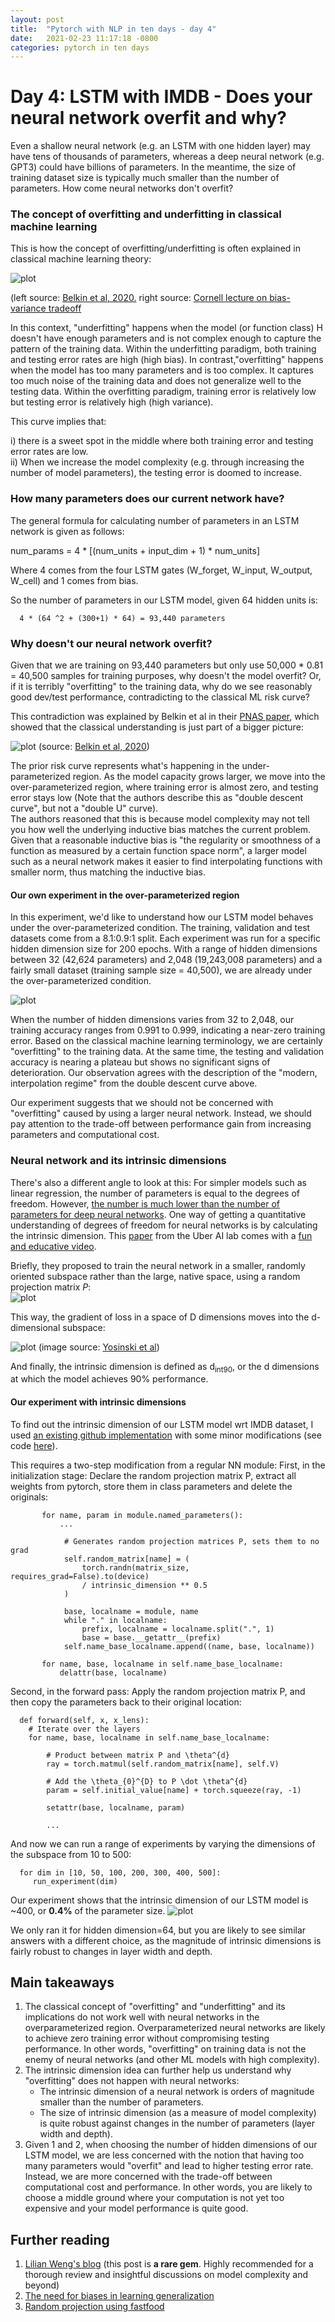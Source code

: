 ```yaml
---
layout: post
title:  "Pytorch with NLP in ten days - day 4"
date:   2021-02-23 11:17:18 -0800
categories: pytorch in ten days
---
```

# Day 4: LSTM with IMDB - Does your neural network overfit and why?   

Even a shallow neural network (e.g. an LSTM with one hidden layer) may have tens of thousands of parameters, whereas a 
deep neural network (e.g. GPT3) could have billions of parameters. In the meantime, the size of training dataset size is 
typically much smaller than the number of parameters. How come neural networks don't overfit?  

### The concept of overfitting and underfitting in classical machine learning 
This is how the concept of overfitting/underfitting is often explained in classical machine learning theory: 

![plot](./figures/bias_variance_curve_combined.png)    

(left source: [Belkin et al, 2020.](https://www.pnas.org/content/116/32/15849.short) right source: [Cornell lecture on bias-variance tradeoff](https://www.cs.cornell.edu/courses/cs4780/2018fa/lectures/lecturenote12.html) 

In this context, "underfitting" happens when the model (or function class) H doesn't have enough parameters and is not complex enough to capture the pattern of the training data. 
Within the underfitting paradigm, both training and testing error rates are high (high bias). In contrast,"overfitting" happens when the model has too many parameters and is too complex. 
It captures too much noise of the training data and does not generalize well to the testing data. Within the overfitting paradigm, training error is relatively low but testing error is relatively high (high variance). 

This curve implies that: 

i) there is a sweet spot in the middle where both training error and testing error rates are low.  
ii) When we increase the model complexity (e.g. through increasing the number of model parameters), the testing error is doomed to increase. 

### How many parameters does our current network have?   
   The general formula for calculating number of parameters in an LSTM network is given as follows:

   num_params = 4 * [(num_units + input_dim + 1) * num_units]
   
   Where 4 comes from the four LSTM gates (W_forget, W_input, W_output, W_cell) and 1 comes from bias. 

   So the number of parameters in our LSTM model, given 64 hidden units is: 

      4 * (64 ^2 + (300+1) * 64) = 93,440 parameters

### Why doesn't our neural network overfit? 

   Given that we are training on 93,440 parameters but only use 50,000 * 0.81 = 40,500 samples for training purposes, why doesn't the model overfit? 
   Or, if it is terribly "overfitting" to the training data, why do we see reasonably good dev/test performance, contradicting to the classical ML risk curve? 

   This contradiction was explained by Belkin et al in their [PNAS paper](https://www.pnas.org/content/116/32/15849.short), which showed that the classical understanding is just 
   part of a bigger picture: 
   
   ![plot](https://github.com/rantsandruse/pytorch_lstm_04imdb/blob/main/figures/double_descent.png) 
   (source: [Belkin et al, 2020](https://www.pnas.org/content/116/32/15849.short))   
   
   The prior risk curve represents what's happening in the under-parameterized region. As the model capacity grows larger, 
   we move into the over-parameterized region, where training error is almost zero, and testing error stays low (Note that 
   the authors describe this as "double descent curve", but not a "double U" curve).  
   The authors reasoned that this is because model complexity may not tell you how well the underlying inductive bias matches the current problem. 
   Given that a reasonable inductive bias is "the regularity or smoothness of a function as measured by a certain function space norm", a larger model 
   such as a neural network makes it easier to find interpolating functions with smaller norm, thus matching the inductive bias.

#### Our own experiment in the over-parameterized region 
In this experiment, we'd like to understand how our LSTM model behaves under the over-parameterized condition. The training, validation and test datasets 
come from a 8.1:0.9:1 split. Each experiment was run for a specific hidden dimension size for 200 epochs. With a range of hidden dimensions between 
32 (42,624 parameters) and 2,048 (19,243,008 parameters) and a fairly small dataset (training sample size = 40,500), we are already under the over-parameterized condition. 

![plot](https://github.com/rantsandruse/pytorch_lstm_04imdb/blob/main/figures/hidden_size_effect.png) 

When the number of hidden dimensions varies from 32 to 2,048, our training accuracy ranges from 0.991 to 0.999, indicating a near-zero 
training error. Based on the classical machine learning terminology, we are certainly "overfitting" to the training data. At the same time, 
the testing and validation accuracy is nearing a plateau but shows no significant signs of deterioration. Our observation agrees with the 
description of the "modern, interpolation regime" from the double descent curve above.   

Our experiment suggests that we should not be concerned with "overfitting" caused by using a larger neural network. Instead, we should pay attention
to the trade-off between performance gain from increasing parameters and computational cost. 

### Neural network and its intrinsic dimensions  
   There's also a different angle to look at this: For simpler models such as linear regression, the number of parameters is equal to the degrees of freedom. 
   However, [the number is much lower than the number of parameters for deep neural networks](https://arxiv.org/abs/1603.09260). 
   One way of getting a quantitative understanding of degrees of freedom for neural networks is by calculating the intrinsic dimension. This [paper](https://arxiv.org/abs/1804.08838) 
   from the Uber AI lab comes with a [fun and educative video](https://www.youtube.com/watch?v=uSZWeRADTFI&feature=emb_logo).  
 
   Briefly, they proposed to train the neural network in a smaller, randomly oriented subspace rather than the large, native space, using a random 
   projection matrix *P*:  
    ![plot](https://github.com/rantsandruse/pytorch_lstm_04imdb/blob/main/figures/intrinsic_dim_paper1.png)    

   This way, the gradient of loss in a space of D dimensions moves into the d-dimensional subspace: 
   
   ![plot](https://github.com/rantsandruse/pytorch_lstm_04imdb/blob/main/figures/intrinsic_dim_paper2.png) 
   (image source: [Yosinski et al](https://arxiv.org/abs/1804.08838)) 

   And finally, the intrinsic dimension is defined as d<sub>int90</sub>, or the d dimensions at which the model achieves 90% performance. 

#### Our experiment with intrinsic dimensions 
To find out the intrinsic dimension of our LSTM model wrt IMDB dataset, I used [an existing github 
implementation](https://github.com/jgamper/intrinsic-dimensionality) with some minor modifications (see code [here](https://github.com/rantsandruse/pytorch_lstm_04imdb/tree/main/intrinsic_dim)). 

This requires a two-step modification from a regular NN module: 
First, in the initialization stage: Declare the random projection matrix P, extract all weights from pytorch, store them in class parameters and delete the originals:  

           for name, param in module.named_parameters():
               ... 

                # Generates random projection matrices P, sets them to no grad
                self.random_matrix[name] = (
                    torch.randn(matrix_size, requires_grad=False).to(device)
                    / intrinsic_dimension ** 0.5
                )

                base, localname = module, name
                while "." in localname:
                    prefix, localname = localname.split(".", 1)
                    base = base.__getattr__(prefix)
                self.name_base_localname.append((name, base, localname))

           for name, base, localname in self.name_base_localname:
               delattr(base, localname)

Second, in the forward pass: Apply the random projection matrix P, and then copy the parameters back to their original location:   
      
      def forward(self, x, x_lens):
        # Iterate over the layers
        for name, base, localname in self.name_base_localname:

            # Product between matrix P and \theta^{d}
            ray = torch.matmul(self.random_matrix[name], self.V)

            # Add the \theta_{0}^{D} to P \dot \theta^{d}
            param = self.initial_value[name] + torch.squeeze(ray, -1)

            setattr(base, localname, param)

            ...        
   
And now we can run a range of experiments by varying the dimensions of the subspace from 10 to 500: 
      
      for dim in [10, 50, 100, 200, 300, 400, 500]:
         run_experiment(dim)

Our experiment shows that the intrinsic dimension of our LSTM model is ~400, or **0.4%** of the parameter size.
![plot](https://github.com/rantsandruse/pytorch_lstm_04imdb/blob/main/figures/intrinsic_dimension_plot.png) 

We only ran it for hidden dimension=64, but you are likely to see similar answers with a different choice, as the magnitude of intrinsic dimensions 
is fairly robust to changes in layer width and depth. 

## Main takeaways 
1. The classical concept of "overfitting" and "underfitting" and its implications do not work well with neural networks in
   the overparameterized region. Overparameterized neural networks are likely to achieve zero training error without compromising 
   testing performance. In other words, "overfitting" on training data is not the enemy of neural networks (and other ML models with high complexity).  
2. The intrinsic dimension idea can further help us understand why "overfitting" does not happen with neural networks: 
   - The intrinsic dimension of a neural network is orders of magnitude smaller than the number of parameters. 
   - The size of intrinsic dimension (as a measure of model complexity) is quite robust against changes in the number of parameters (layer width and depth).  
3. Given 1 and 2, when choosing the number of hidden dimensions of our LSTM model, we are less concerned with the notion that having too many parameters 
   would "overfit" and lead to  higher testing error rate. Instead, we are more concerned with the trade-off between computational cost 
   and performance. In other words, you are likely to choose a middle ground where your computation is not yet too expensive 
   and your model performance is quite good.
   
## Further reading
1. [Lilian Weng's blog](https://lilianweng.github.io/lil-log/2019/03/14/are-deep-neural-networks-dramatically-overfitted.html#intrinsic-dimension) (this post is **a rare gem**. 
   Highly recommended for a thorough review and insightful discussions on model complexity and beyond)
2. [The need for biases in learning generalization](http://www-cgi.cs.cmu.edu/~tom/pubs/NeedForBias_1980.pdf)
3. [Random projection using fastfood](http://proceedings.mlr.press/v28/le13.pdf) 
